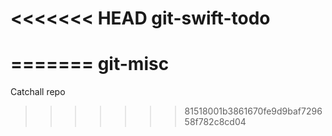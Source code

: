 <<<<<<< HEAD
git-swift-todo
==============
=======
git-misc
========

Catchall repo
>>>>>>> 81518001b3861670fe9d9baf729658f782c8cd04

